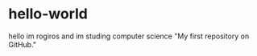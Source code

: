 # hello-world
hello im rogiros and im studing computer science 
"My first repository on GitHub." 
 
